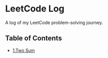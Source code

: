 # LeetCode Log

A log of my LeetCode problem-solving journey.

## Table of Contents

- [1.Two Sum](1_two_sum.md)